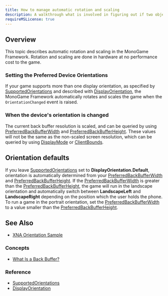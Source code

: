 ```yaml
---
title: How to manage automatic rotation and scaling
description: A walkthrough what is involved in figuring out if two objects collide for MonoGame!
requireMSLicense: true
---
```


## Overview

This topic describes automatic rotation and scaling in the MonoGame Framework. Rotation and scaling are done in hardware at no performance cost to the game.

### Setting the Preferred Device Orientations

If your game supports more than one display orientation, as specified by [SupportedOrientations](xref:Microsoft.Xna.Framework.GraphicsDeviceManager.SupportedOrientations) and described with [DisplayOrientation](xref:Microsoft.Xna.Framework.DisplayOrientation), the MonoGame Framework automatically rotates and scales the game when the `OrientationChanged` event is raised.

### When the device's orientation is changed

The current back buffer resolution is scaled, and can be queried by using [PreferredBackBufferWidth](xref:Microsoft.Xna.Framework.GraphicsDeviceManager.PreferredBackBufferWidth) and [PreferredBackBufferHeight](xref:Microsoft.Xna.Framework.GraphicsDeviceManager.PreferredBackBufferHeight). These values will not be the same as the non-scaled screen resolution, which can be queried by using [DisplayMode](xref:Microsoft.Xna.Framework.Graphics.GraphicsDevice.DisplayMode) or [ClientBounds](xref:Microsoft.Xna.Framework.GameWindow.ClientBounds).

## Orientation defaults

If you leave [SupportedOrientations](xref:Microsoft.Xna.Framework.GraphicsDeviceManager.SupportedOrientations) set to **DisplayOrientation.Default**, orientation is automatically determined from your [PreferredBackBufferWidth](xref:Microsoft.Xna.Framework.GraphicsDeviceManager.PreferredBackBufferWidth) and [PreferredBackBufferHeight](xref:Microsoft.Xna.Framework.GraphicsDeviceManager.PreferredBackBufferHeight). If the [PreferredBackBufferWidth](xref:Microsoft.Xna.Framework.GraphicsDeviceManager.PreferredBackBufferWidth) is greater than the [PreferredBackBufferHeight](xref:Microsoft.Xna.Framework.GraphicsDeviceManager.PreferredBackBufferHeight), the game will run in the landscape orientation and automatically switch between **LandscapeLeft** and **LandscapeRight** depending on the position which the user holds the phone. To run a game in the portrait orientation, set the [PreferredBackBufferWidth](xref:Microsoft.Xna.Framework.GraphicsDeviceManager.PreferredBackBufferWidth) to a value smaller than the [PreferredBackBufferHeight](xref:Microsoft.Xna.Framework.GraphicsDeviceManager.PreferredBackBufferHeight).

## See Also

- [XNA Orientation Sample](https://github.com/simondarksidej/XNAGameStudio/wiki/Orientation)

### Concepts

- [What Is a Back Buffer?](WhatIs_BackBuffer.md)

### Reference

- [SupportedOrientations](xref:Microsoft.Xna.Framework.GraphicsDeviceManager.SupportedOrientations)
- [DisplayOrientation](xref:Microsoft.Xna.Framework.DisplayOrientation)
